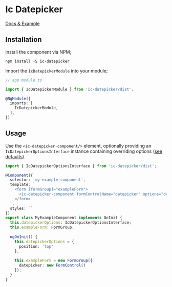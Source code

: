 # Ic Datepicker

[Docs & Example](https://icklechris.github.io/ic-datepicker)

## Installation

Install the component via NPM;

```
npm install -S ic-datepicker
```

Import the `IcDatepickerModule` into your module;

```typescript
// app.module.ts

import { IcDatepickerModule } from 'ic-datepicker/dist';

@NgModule({
  imports: [
    IcDatepickerModule,
  ],
})
```

## Usage

Use the `<ic-datepicker-component/>` element, optionally providing an `IcDatepickerOptionsInterface` instance containing overriding options ([see defaults](https://icklechris.github.io/ic-datepicker/options)).

```typescript
import { IcDatepickerOptionsInterface } from 'ic-datepicker/dist';

@Component({
  selector: 'my-example-component',
  template: `
    <form [formGroup]="exampleForm">
      <ic-datepicker-component formControlName="datepicker" options="datepickerOptions"></ic-datepicker-component>
    </form>
  `,
  styles: ``
})
export class MyExampleComponent implements OnInit {
  this.datepickerOptions: IcDatepickerOptionsInterface;
  this.exampleForm: FormGroup;
  
  ngOnInit() {
    this.datepickerOptions = {
      position: 'top'
    };
  
    this.exampleForm = new FormGroup({
      datepicker: new FormControl()
    });
  }
}

```
